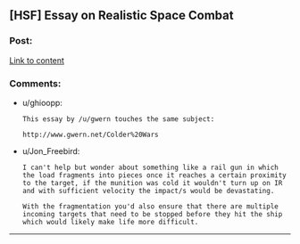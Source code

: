 ## [HSF] Essay on Realistic Space Combat

### Post:

[Link to content](http://forums.spacebattles.com/threads/essay-on-realistic-space-combat-i-wrote.131056/)

### Comments:

- u/ghioopp:
  ```
  This essay by /u/gwern touches the same subject:

  http://www.gwern.net/Colder%20Wars
  ```

- u/Jon_Freebird:
  ```
  I can't help but wonder about something like a rail gun in which the load fragments into pieces once it reaches a certain proximity to the target, if the munition was cold it wouldn't turn up on IR and with sufficient velocity the impact/s would be devastating. 

  With the fragmentation you'd also ensure that there are multiple incoming targets that need to be stopped before they hit the ship which would likely make life more difficult.
  ```

---

